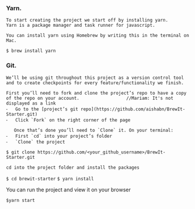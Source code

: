 ### Yarn.

    To start creating the project we start off by installing yarn.
    Yarn is a package manager and task runner for javascript.

    You can install yarn using Homebrew by writing this in the terminal on Mac.

`$ brew install yarn`

### Git.

    We’ll be using git throughout this project as a version control tool and to create checkpoints for every feature/functionality we finish.

    First you’ll need to fork and clone the project’s repo to have a copy of the repo on your account.					//Mariam: It's not displayed as a link
    ⁃	Go to the [project’s git repo](https://github.com/aishabn/BrewIt-Starter.git)
    ⁃	Click `Fork` on the right corner of the page

       Once that’s done you’ll need to `Clone` it. On your terminal:
    ⁃	First `cd` into your project’s folder
    ⁃	`Clone` the project

`$ git clone https://github.com/<your_github_username>/BrewIt-Starter.git`

    cd into the project folder and install the packages

`$ cd brewit-starter`
`$ yarn install`

You can run the project and view it on your browser

`$yarn start`
